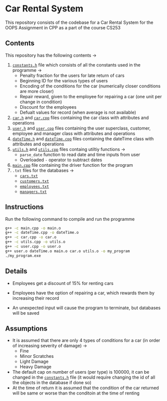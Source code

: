 # Car Rental System
This repository consists of the codebase for a Car Rental System for the OOPS Assignment in CPP as a part of the course CS253

## Contents
This repository has the following contents &rarr;
1. [`constants.h`](/constants.h) file which consists of all the constants used in the programme &rarr;
    - Penalty fraction for the users for late return of cars
    - Beginning ID for the various types of users
    - Encoding of the conditions for the car (numerically closer conditions are more closer)
    - Repair reward, given to the employee for repairing a car (one unit per change in condition)
    - Discount for the employees 
    - Defualt values for record (when average is not available)
2. [`car.h`](/car.h) and [`car.cpp`](/car.cpp) files containing the car class with attributes and operations
3. [`user.h`](/user.h) and [`user.cpp`](/user.cpp) files containing the user superclass, customer, employee and manager class with attributes and operations
4. [`dateTime.h`](/dateTime.h) and [`dateTime.cpp`](/dateTime.cpp) files containing the dateTime class with attributes and operations
5. [`utils.h`](/utils.h) and [`utils.cpp`](/utils.cpp) files containg utiltiy functions &rarr;
    - `parse_date` function to read date and time inputs from user
    - Overloaded `-` operator to subtract dates
6. [`main.cpp`](/main.cpp) file containing the driver function for the program
7. `.txt` files for the databases &rarr;
    - [`cars.txt`](/cars.txt)
    - [`customers.txt`](/customers.txt)
    - [`employees.txt`](/employees.txt)
    - [`managers.txt`](/managers.txt)


## Instructions 
Run the following command to compile and run the programme 
```bash
g++ -c main.cpp -o main.o
g++ -c dateTime.cpp -o dateTime.o
g++ -c car.cpp -o car.o
g++ -c utils.cpp -o utils.o
g++ -c user.cpp -o user.o
g++ user.o dateTime.o main.o car.o utils.o -o my_program
./my_program.exe
```

## Details
- Employees get a discount of 15% for renting cars
- Employees have the option of repairing a car, which rewards them by increasing their record

- An unexpected input will cause the program to terminate, but databases will be saved

## Assumptions 
- It is assumed that there are only 4 types of conditions for a car (in order of increasing severity of damage) &rarr;
    - Fine 
    - Minor Scratches
    - Light Damage
    - Heavy Damage
- The default cap on number of users (per type) is 100000, it can be changed in the [`constants.h`](/constants.h) file (it would require changing the id of all the objects in the database if done so)
- At the time of return it is assumed that the condition of the car returned will be same or worse than the conditoin at the time of renting